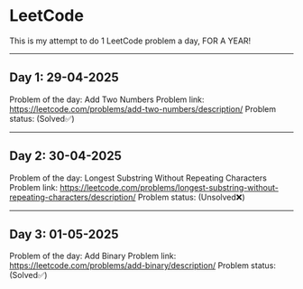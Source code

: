# LeetCode

This is my attempt to do 1 LeetCode problem a day, FOR A YEAR!
___
## Day 1: 29-04-2025

Problem of the day: Add Two Numbers
Problem link: https://leetcode.com/problems/add-two-numbers/description/
Problem status: (Solved✅)
___
## Day 2: 30-04-2025

Problem of the day: Longest Substring Without Repeating Characters
Problem link: https://leetcode.com/problems/longest-substring-without-repeating-characters/description/
Problem status: (Unsolved❌)
___
## Day 3: 01-05-2025

Problem of the day: Add Binary
Problem link: https://leetcode.com/problems/add-binary/description/
Problem status: (Solved✅)
